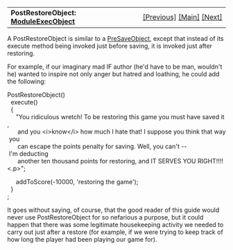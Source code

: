 <table width="100%" data-border="0" data-cellspacing="0"
data-cellpadding="3" data-bgcolor="#C0C0C0">
<colgroup>
<col style="width: 50%" />
<col style="width: 50%" />
</colgroup>
<tbody>
<tr>
<td style="text-align: left;"><strong>PostRestoreObject: <a
href="moduleexecobject.htm">ModuleExecObject</a><br />
</strong></td>
<td style="text-align: right;"><a
href="presaveobject.htm">[Previous]</a> <a
href="generalintroduction.htm">[Main]</a> <a
href="postundoobject.htm">[Next]</a></td>
</tr>
</tbody>
</table>

  
A PostRestoreObject is similar to a [PreSaveObject](presaveobject.htm),
except that instead of its execute method being invoked just before
saving, it is invoked just after restoring.  
  
For example, if our imaginary mad IF author (he'd have to be man,
wouldn't he) wanted to inspire not only anger but hatred and loathing,
he could add the following:  
  
PostRestoreObject()  
  execute()  
  {  
     "You ridiculous wretch! To be restoring this game you must have saved it,   
      and you \<i\>know\</i\> how much I hate that! I suppose you think that way you   
      can escape the points penalty for saving. Well, you can't -- I'm deducting  
      another ten thousand points for restoring, and IT SERVES YOU RIGHT!!!!\<.p\>";  
  
     addToScore(-10000, 'restoring the game');     
  }  
;  
  
It goes without saying, of course, that the good reader of this guide
would never use PostRestoreObject for so nefarious a purpose, but it
could happen that there was some legitimate housekeeping activity we
needed to carry out just after a restore (for example, if we were trying
to keep track of how long the player had been playing our game for).  
  
  
